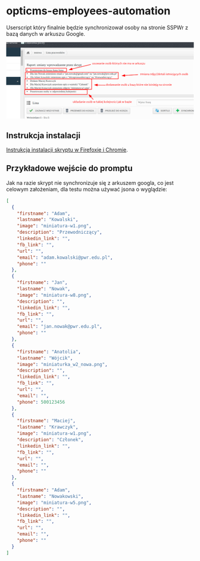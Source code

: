 # opticms-employees-automation

Userscript który finalnie będzie synchronizował osoby na stronie SSPWr z bazą danych w arkuszu Google.


![](./screenshot_actions.png)

## Instrukcja instalacji

[Instrukcja instalacji skryptu w Firefoxie i Chromie](./instrukcja_instalacji.pdf).

## Przykładowe wejście do promptu

Jak na razie skrypt nie synchronizuje się z arkuszem googla, co jest celowym założeniam, dla testu można używać jsona o wyglądzie:

```json
[
  {
    "firstname": "Adam",
    "lastname": "Kowalski",
    "image": "miniatura-w1.png",
    "description": "Przewodniczący",
    "linkedin_link": "",
    "fb_link": "",
    "url": "",
    "email": "adam.kowalski@pwr.edu.pl",
    "phone": ""
  },
  {
    "firstname": "Jan",
    "lastname": "Nowak",
    "image": "miniatura-w8.png",
    "description": "",
    "linkedin_link": "",
    "fb_link": "",
    "url": "",
    "email": "jan.nowak@pwr.edu.pl",
    "phone": ""
  },
  {
    "firstname": "Anatolia",
    "lastname": "Wójcik",
    "image": "miniaturka_w2_nowa.png",
    "description": "",
    "linkedin_link": "",
    "fb_link": "",
    "url": "",
    "email": "",
    "phone": 500123456
  },
  {
    "firstname": "Maciej",
    "lastname": "Krawczyk",
    "image": "miniatura-w1.png",
    "description": "Członek",
    "linkedin_link": "",
    "fb_link": "",
    "url": "",
    "email": "",
    "phone": ""
  },
  {
    "firstname": "Adam",
    "lastname": "Nowakowski",
    "image": "miniatura-w5.png",
    "description": "",
    "linkedin_link": "",
    "fb_link": "",
    "url": "",
    "email": "",
    "phone": ""
  }
]
```
